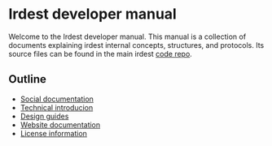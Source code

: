 # Irdest developer manual

Welcome to the Irdest developer manual.  This manual is a collection
of documents explaining irdest internal concepts, structures, and
protocols.  Its source files can be found in the main irdest [code
repo].

## Outline

* [Social documentation](./social/)
* [Technical introducion](./technical/)
* [Design guides](./design/)
* [Website documentation](./website)
* [License information](./legal)

[code repo]: https://git.irdest.org/irdest/irdest/tree/develop/docs/developer
